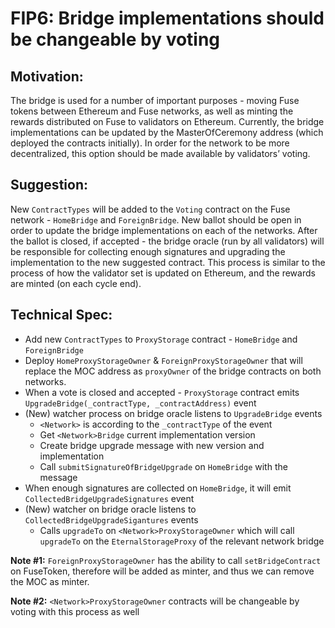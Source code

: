 # FIP6: Bridge implementations should be changeable by voting

## Motivation:

The bridge is used for a number of important purposes - moving Fuse tokens between Ethereum and Fuse networks, as well as minting the rewards distributed on Fuse to validators on Ethereum.
Currently, the bridge implementations can be updated by the MasterOfCeremony address (which deployed the contracts initially).
In order for the network to be more decentralized, this option should be made available by validators’ voting.

## Suggestion:

New `ContractTypes` will be added to the `Voting` contract on the Fuse network - `HomeBridge` and `ForeignBridge`.
New ballot should be open in order to update the bridge implementations on each of the networks.
After the ballot is closed, if accepted - the bridge oracle (run by all validators) will be responsible for collecting enough signatures and upgrading the implementation to the new suggested contract. This process is similar to the process of how the validator set is updated on Ethereum, and the rewards are minted (on each cycle end).

## Technical Spec:

* Add new `ContractTypes` to `ProxyStorage` contract - `HomeBridge` and `ForeignBridge`
* Deploy `HomeProxyStorageOwner` & `ForeignProxyStorageOwner` that will replace the MOC address as `proxyOwner` of the bridge contracts on both networks.
* When a vote is closed and accepted - `ProxyStorage` contract emits `UpgradeBridge(_contractType, _contractAddress)` event
* (New) watcher process on bridge oracle listens to `UpgradeBridge` events
  * `<Network>` is according to the `_contractType` of the event
  * Get `<Network>Bridge` current implementation version
  * Create bridge upgrade message with new version and implementation
  * Call `submitSignatureOfBridgeUpgrade` on `HomeBridge` with the message
* When enough signatures are collected on `HomeBridge`, it will emit `CollectedBridgeUpgradeSignatures` event
* (New) watcher on bridge oracle listens to `CollectedBridgeUpgradeSigantures` events
  * Calls `upgradeTo` on `<Network>ProxyStorageOwner` which will call `upgradeTo` on the `EternalStorageProxy` of the relevant network bridge

**Note #1:** `ForeignProxyStorageOwner` has the ability to call `setBridgeContract` on FuseToken, therefore will be added as minter, and thus we can remove the MOC as minter.

**Note #2:** `<Network>ProxyStorageOwner` contracts will be changeable by voting with this process as well
